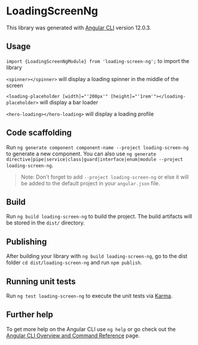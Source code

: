 # LoadingScreenNg

This library was generated with [Angular CLI](https://github.com/angular/angular-cli) version 12.0.3.

## Usage 

`import {LoadingScreenNgModule} from 'loading-screen-ng';` to import the library

`<spinner></spinner>` will display a loading spinner in the middle of the screen

`<loading-placeholder [width]="'200px'" [height]="'1rem'"></loading-placeholder>` will display a bar loader

`<hero-loading></hero-loading>` will display a loading profile

## Code scaffolding

Run `ng generate component component-name --project loading-screen-ng` to generate a new component. You can also use `ng generate directive|pipe|service|class|guard|interface|enum|module --project loading-screen-ng`.
> Note: Don't forget to add `--project loading-screen-ng` or else it will be added to the default project in your `angular.json` file. 

## Build

Run `ng build loading-screen-ng` to build the project. The build artifacts will be stored in the `dist/` directory.

## Publishing

After building your library with `ng build loading-screen-ng`, go to the dist folder `cd dist/loading-screen-ng` and run `npm publish`.

## Running unit tests

Run `ng test loading-screen-ng` to execute the unit tests via [Karma](https://karma-runner.github.io).

## Further help

To get more help on the Angular CLI use `ng help` or go check out the [Angular CLI Overview and Command Reference](https://angular.io/cli) page.
